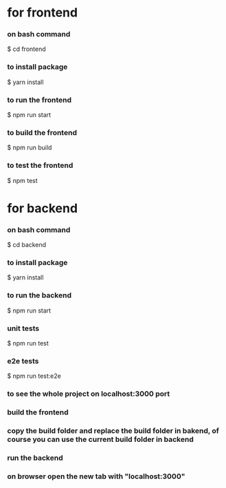 # for frontend

### on bash command

$ cd frontend

### to install package

$ yarn install

### to run the frontend

$ npm run start

### to build the frontend

$ npm run build

### to test the frontend

$ npm test

# for backend

### on bash command

$ cd backend

### to install package

$ yarn install

### to run the backend

$ npm run start

### unit tests

$ npm run test

### e2e tests

$ npm run test:e2e

### to see the whole project on localhost:3000 port

### build the frontend

### copy the build folder and replace the build folder in bakend, of course you can use the current build folder in backend

### run the backend

### on browser open the new tab with "localhost:3000"
